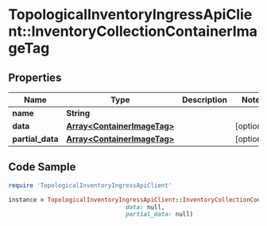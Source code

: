 # TopologicalInventoryIngressApiClient::InventoryCollectionContainerImageTag

## Properties

Name | Type | Description | Notes
------------ | ------------- | ------------- | -------------
**name** | **String** |  | 
**data** | [**Array&lt;ContainerImageTag&gt;**](ContainerImageTag.md) |  | [optional] 
**partial_data** | [**Array&lt;ContainerImageTag&gt;**](ContainerImageTag.md) |  | [optional] 

## Code Sample

```ruby
require 'TopologicalInventoryIngressApiClient'

instance = TopologicalInventoryIngressApiClient::InventoryCollectionContainerImageTag.new(name: null,
                                 data: null,
                                 partial_data: null)
```


